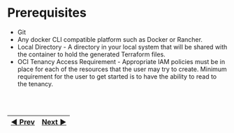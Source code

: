 # Prerequisites

- Git
- Any docker CLI compatible platform such as Docker or Rancher.
- Local Directory - A directory in your local system that will be shared with the container to hold the generated Terraform files.
- OCI Tenancy Access Requirement - Appropriate IAM policies must be in place for each of the resources that the user may try to create. Minimum requirement   for the user to get started is to have the ability to read to the tenancy.

<br><br>
<div align='center'>

| <a href="/README.md#table-of-contents-bookmark">:arrow_backward: Prev</a> | <a href="/cd3_automation_toolkit/documentation/user_guide/Launch_Docker_container.md">Next :arrow_forward:</a> |
| :---- | -------: |
  
</div>
